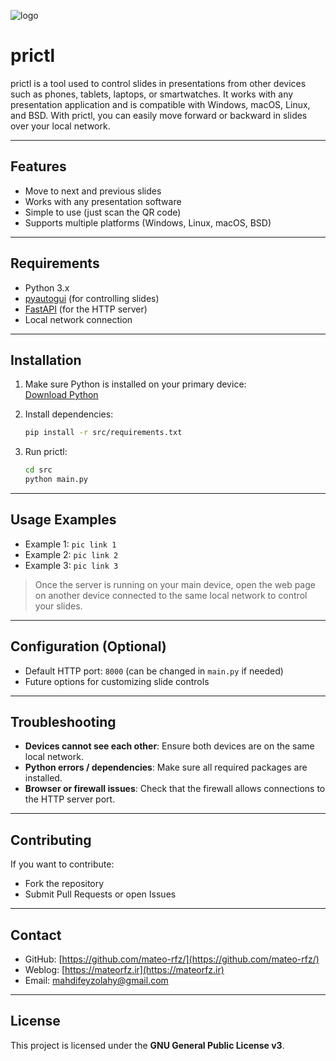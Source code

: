![logo](https://github.com/mateo-rfz/prictl/tree/master/pictures/logo.png)


# prictl

prictl is a tool used to control slides in presentations from other devices such as phones, tablets, laptops, or smartwatches. It works with any presentation application and is compatible with Windows, macOS, Linux, and BSD. With prictl, you can easily move forward or backward in slides over your local network.

---

## Features
- Move to next and previous slides
- Works with any presentation software
- Simple to use (just scan the QR code)
- Supports multiple platforms (Windows, Linux, macOS, BSD)

---

## Requirements
- Python 3.x
- [pyautogui](https://pypi.org/project/PyAutoGUI/) (for controlling slides)
- [FastAPI](https://fastapi.tiangolo.com/) (for the HTTP server)
- Local network connection

---

## Installation

1. Make sure Python is installed on your primary device:  
   [Download Python](https://www.python.org/downloads/)

2. Install dependencies:  
   ```bash
   pip install -r src/requirements.txt
   ```

3. Run prictl:  
   ```bash
   cd src
   python main.py
   ```

---

## Usage Examples

- Example 1: `pic link 1`
- Example 2: `pic link 2`
- Example 3: `pic link 3`

> Once the server is running on your main device, open the web page on another device connected to the same local network to control your slides.

---

## Configuration (Optional)
- Default HTTP port: `8000` (can be changed in `main.py` if needed)
- Future options for customizing slide controls

---

## Troubleshooting

- **Devices cannot see each other**: Ensure both devices are on the same local network.  
- **Python errors / dependencies**: Make sure all required packages are installed.  
- **Browser or firewall issues**: Check that the firewall allows connections to the HTTP server port.

---

## Contributing

If you want to contribute:  
- Fork the repository  
- Submit Pull Requests or open Issues  

---

## Contact

- GitHub: [https://github.com/mateo-rfz/](https://github.com/mateo-rfz/)  
- Weblog: [https://mateorfz.ir](https://mateorfz.ir)  
- Email: mahdifeyzolahy@gmail.com  

---

## License

This project is licensed under the **GNU General Public License v3**.

